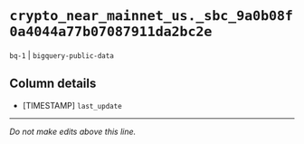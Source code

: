 # `crypto_near_mainnet_us._sbc_9a0b08f0a4044a77b07087911da2bc2e`
`bq-1` | `bigquery-public-data`

## Column details
* [TIMESTAMP] `last_update`

-------------------------------------------------------------------------------
*Do not make edits above this line.*

